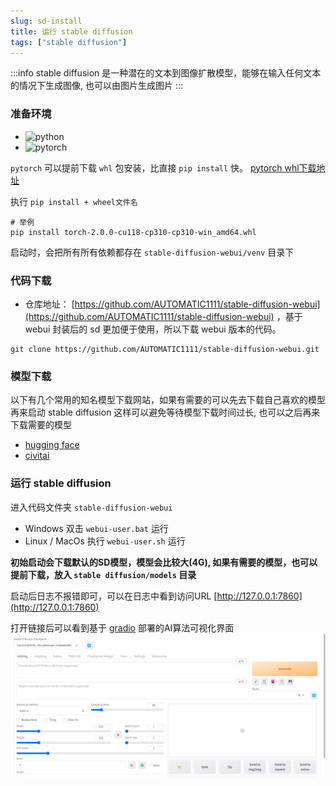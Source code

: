 ```yaml
---
slug: sd-install
title: 运行 stable diffusion
tags: ["stable diffusion"]
---
```


:::info
stable diffusion 是一种潜在的文本到图像扩散模型，能够在输入任何文本的情况下生成图像, 也可以由图片生成图片
:::

### 准备环境
- <img src="https://img.shields.io/badge/python-3.10.x-brightgreen" alt="python"/>
- <img src="https://img.shields.io/badge/pytorch-2.x-red" alt="pytorch"/>

`pytorch` 可以提前下载 `whl` 包安装，比直接 `pip install` 快。
[pytorch whl下载地址](https://download.pytorch.org/whl/torch_stable.html)

执行 `pip install + wheel文件名`
```shell
# 举例
pip install torch-2.0.0-cu118-cp310-cp310-win_amd64.whl
```
启动时，会把所有所有依赖都存在 `stable-diffusion-webui/venv` 目录下


### 代码下载
- 仓库地址： [https://github.com/AUTOMATIC1111/stable-diffusion-webui](https://github.com/AUTOMATIC1111/stable-diffusion-webui)
，基于 webui 封装后的 sd 更加便于使用，所以下载 webui 版本的代码。
```shell
git clone https://github.com/AUTOMATIC1111/stable-diffusion-webui.git
```

### 模型下载
以下有几个常用的知名模型下载网站，如果有需要的可以先去下载自己喜欢的模型再来启动 stable diffusion
这样可以避免等待模型下载时间过长, 也可以之后再来下载需要的模型
- [hugging face](https://huggingface.co/)
- [civitai](https://civitai.com/)


### 运行 stable diffusion
进入代码文件夹 `stable-diffusion-webui`
- Windows 双击 `webui-user.bat` 运行
- Linux / MacOs 执行 `webui-user.sh` 运行

**初始启动会下载默认的SD模型，模型会比较大(4G), 如果有需要的模型，也可以提前下载，放入 `stable diffusion/models` 目录**

启动后日志不报错即可，可以在日志中看到访问URL [http://127.0.0.1:7860](http://127.0.0.1:7860)

打开链接后可以看到基于 [gradio](https://gradio.app/) 部署的AI算法可视化界面
![stable-diffusion.png](assets/stable-diffusion.png)
